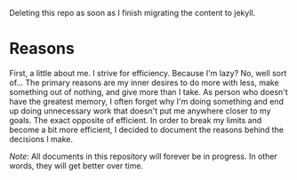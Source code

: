 Deleting this repo as soon as I finish migrating the content to jekyll.

# Reasons

First, a little about me. I strive for efficiency. Because I'm lazy? No, well
sort of... The primary reasons are my inner desires to do more with less, make
something out of nothing, and give more than I take. As person who doesn't have
the greatest memory, I often forget why I'm doing something and end up doing
unnecessary work that doesn't put me anywhere closer to my goals. The exact
opposite of efficient. In order to break my limits and become a bit more 
efficient, I decided to document the reasons behind the decisions I make.

*Note*: All documents in this repository will forever be in progress. In other
words, they will get better over time.
